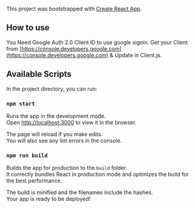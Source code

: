 This project was bootstrapped with [Create React App](https://github.com/facebook/create-react-app).

## How to use

You Need Google Auth 2.0 Client ID to use google signin. Get your Client from [https://console.developers.google.com](https://console.developers.google.com) & Update in Client.js.

## Available Scripts

In the project directory, you can run:

### `npm start`

Runs the app in the development mode.<br>
Open [http://localhost:3000](http://localhost:3000) to view it in the browser.

The page will reload if you make edits.<br>
You will also see any lint errors in the console.

### `npm run build`

Builds the app for production to the `build` folder.<br>
It correctly bundles React in production mode and optimizes the build for the best performance.

The build is minified and the filenames include the hashes.<br>
Your app is ready to be deployed!
